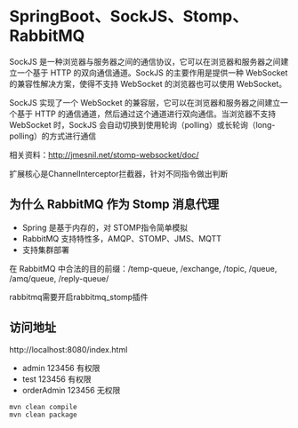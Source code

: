 # SpringBoot、SockJS、Stomp、RabbitMQ

SockJS 是一种浏览器与服务器之间的通信协议，它可以在浏览器和服务器之间建立一个基于 HTTP 的双向通信通道。SockJS 的主要作用是提供一种 WebSocket 的兼容性解决方案，使得不支持 WebSocket 的浏览器也可以使用 WebSocket。

SockJS 实现了一个 WebSocket 的兼容层，它可以在浏览器和服务器之间建立一个基于 HTTP 的通信通道，然后通过这个通道进行双向通信。当浏览器不支持 WebSocket 时，SockJS 会自动切换到使用轮询（polling）或长轮询（long-polling）的方式进行通信

相关资料：http://jmesnil.net/stomp-websocket/doc/

扩展核心是ChannelInterceptor拦截器，针对不同指令做出判断

## 为什么 RabbitMQ 作为 Stomp 消息代理

- Spring 是基于内存的，对 STOMP指令简单模拟
- RabbitMQ 支持特性多，AMQP、STOMP、JMS、MQTT
- 支持集群部署

在 RabbitMQ 中合法的目的前缀：/temp-queue, /exchange, /topic, /queue, /amq/queue, /reply-queue/

rabbitmq需要开启rabbitmq_stomp插件


## 访问地址

http://localhost:8080/index.html
- admin 123456 有权限
- test  123456 有权限
- orderAdmin 123456 无权限 


```bash
mvn clean compile
mvn clean package
```


